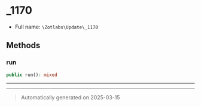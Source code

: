
# _1170





* Full name: `\Zotlabs\Update\_1170`




## Methods


### run



```php
public run(): mixed
```












***


***
> Automatically generated on 2025-03-15

